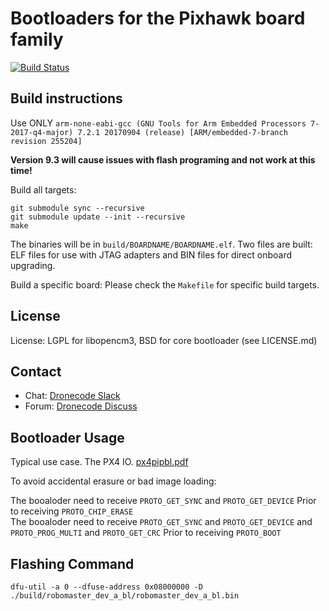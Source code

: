 # Bootloaders for the Pixhawk board family

[![Build Status](https://travis-ci.org/PX4/Bootloader.svg?branch=master)](https://travis-ci.org/PX4/Bootloader)

## Build instructions

Use ONLY `arm-none-eabi-gcc (GNU Tools for Arm Embedded Processors 7-2017-q4-major) 7.2.1 20170904 (release) [ARM/embedded-7-branch revision 255204]`

**Version 9.3 will cause issues with flash programing and not work at this time!**

Build all targets:

```
git submodule sync --recursive
git submodule update --init --recursive
make
```

The binaries will be in `build/BOARDNAME/BOARDNAME.elf`. Two files are built: ELF files for use with JTAG adapters and BIN files for direct onboard upgrading.

Build a specific board: Please check the `Makefile` for specific build targets.

## License

License: LGPL for libopencm3, BSD for core bootloader (see LICENSE.md)

## Contact

  * Chat: [Dronecode Slack](http://slack.px4.io)
  * Forum: [Dronecode Discuss](http://discuss.px4.io)

## Bootloader Usage

Typical use case. The PX4 IO. [px4pipbl.pdf](https://github.com/PX4/Bootloader/files/3955700/px4pipbl.pdf)

To avoid accidental erasure or bad image loading:

The booaloder need to receive `PROTO_GET_SYNC` and `PROTO_GET_DEVICE` Prior to receiving `PROTO_CHIP_ERASE`    
The booaloder need to receive `PROTO_GET_SYNC` and `PROTO_GET_DEVICE` and `PROTO_PROG_MULTI` and `PROTO_GET_CRC` Prior to receiving `PROTO_BOOT`


## Flashing Command

`dfu-util -a 0 --dfuse-address 0x08000000 -D ./build/robomaster_dev_a_bl/robomaster_dev_a_bl.bin`